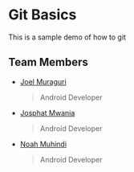 # Git Basics
This is a sample demo of how to git

## Team Members
- [Joel Muraguri](https://github.com/joelmuraguri)
  > Android Developer

- [Josphat Mwania](https://github.com/josphatmwania)
  > Android Developer

- [Noah Muhindi](https://github.com/Noah29m)
  > Android Developer